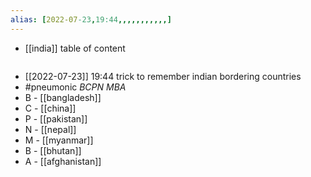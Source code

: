 ```yaml
---
alias: [2022-07-23,19:44,,,,,,,,,,,]
---
```

- [[india]]
table of content
```toc
```

- [[2022-07-23]] 19:44
trick to remember indian bordering countries
- #pneumonic *BCPN MBA*
- B - [[bangladesh]]
- C - [[china]]
- P - [[pakistan]]
- N - [[nepal]]
- M - [[myanmar]]
- B - [[bhutan]]
- A - [[afghanistan]]